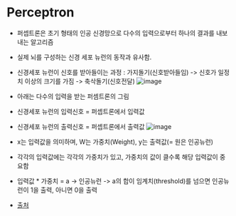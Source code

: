 # Perceptron
- 퍼셉트론은 초기 형태의 인공 신경망으로 다수의 입력으로부터 하나의 결과를 내보내는 알고리즘
- 실제 뇌를 구성하는 신경 세포 뉴런의 동작과 유사함.
- 신경세포 뉴런이 신호를 받아들이는 과정 : 가지돌기(신호받아들임) -> 신호가 일정치 이상의 크기를 가짐 -> 축삭돌기(신호전달)
![image](https://user-images.githubusercontent.com/88295944/133097205-79ee5d68-ff63-46cd-a5d7-04e2a56e2290.png)

- 아래는 다수의 입력을 받는 퍼셈트론의 그림
- 신경세포 뉴런의 입력신호 = 퍼셉트론에서 입력값
- 신경세포 뉴런의 출력신호 = 퍼셉트론에서 출력값
![image](https://user-images.githubusercontent.com/88295944/133097669-f28726b2-738e-4b83-870d-dc5300dbf71c.png)

- x는 입력값을 의미하며, W는 가중치(Weight), y는 출력값(= 원은 인공뉴런)
- 각각의 입력값에는 각각의 가중치가 있고, 가중치의 값이 클수록 해당 입력값이 중요함
- 입력값 * 가중치 = a -> 인공뉴런 -> a의 합이 임계치(threshold)를 넘으면 인공뉴런이 1을 출력, 아니면 0을 출력



- [출처](https://wikidocs.net/24958)
